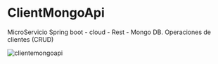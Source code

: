# ClientMongoApi
MicroServicio Spring boot - cloud - Rest - Mongo DB. Operaciones de clientes (CRUD)

![clientemongoapi](https://user-images.githubusercontent.com/7141537/43179721-f3fe16de-8f99-11e8-878f-5292594db7de.png)
